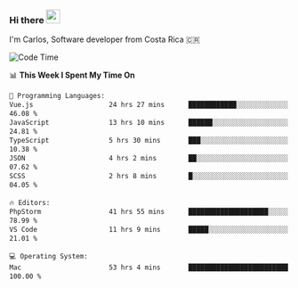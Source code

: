 ### Hi there <img src="https://media.giphy.com/media/hvRJCLFzcasrR4ia7z/giphy.gif" width="25px" height="25px">

I'm Carlos, Software developer from Costa Rica 🇨🇷

[//]: # (<a href="https://app.daily.dev/carum98"><img src="https://github.com/carum98/carum98/blob/main/devcard.svg" width="400" alt="Carlos Umaña Acevedo's Dev Card"/></a>)


<!--START_SECTION:waka-->
![Code Time](http://img.shields.io/badge/Code%20Time-13%2C130%20hrs%2019%20mins-blue)

📊 **This Week I Spent My Time On** 

```text
💬 Programming Languages: 
Vue.js                   24 hrs 27 mins      ████████████░░░░░░░░░░░░░   46.08 % 
JavaScript               13 hrs 10 mins      ██████░░░░░░░░░░░░░░░░░░░   24.81 % 
TypeScript               5 hrs 30 mins       ███░░░░░░░░░░░░░░░░░░░░░░   10.38 % 
JSON                     4 hrs 2 mins        ██░░░░░░░░░░░░░░░░░░░░░░░   07.62 % 
SCSS                     2 hrs 8 mins        █░░░░░░░░░░░░░░░░░░░░░░░░   04.05 % 

🔥 Editors: 
PhpStorm                 41 hrs 55 mins      ████████████████████░░░░░   78.99 % 
VS Code                  11 hrs 9 mins       █████░░░░░░░░░░░░░░░░░░░░   21.01 % 

💻 Operating System: 
Mac                      53 hrs 4 mins       █████████████████████████   100.00 % 
```


<!--END_SECTION:waka-->

